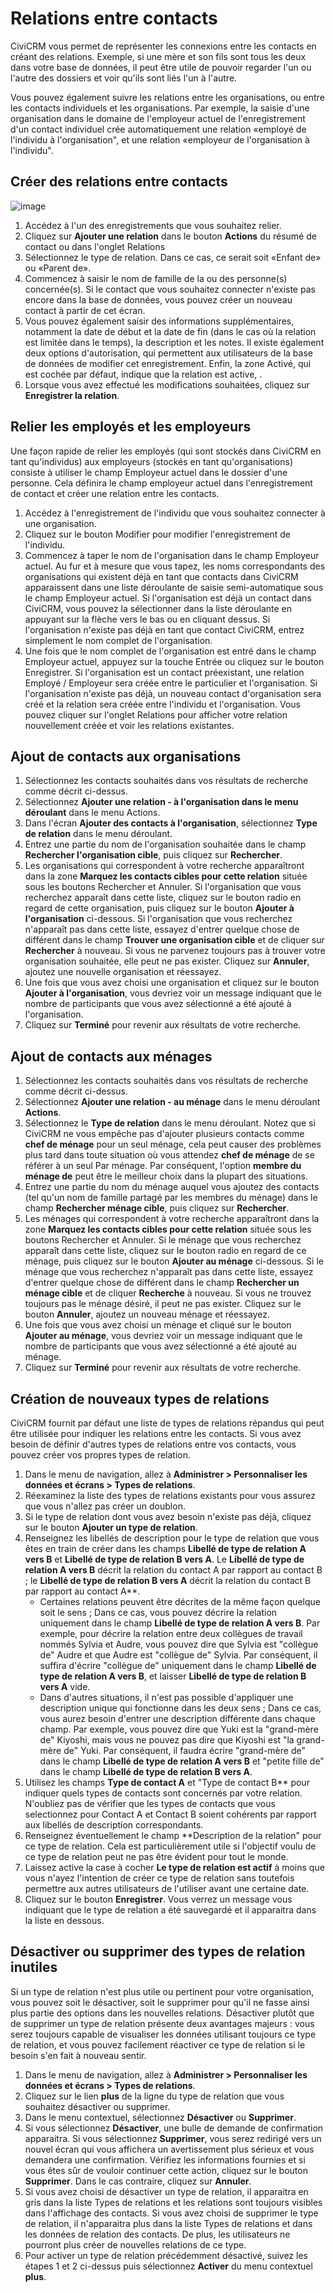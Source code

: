 Relations entre contacts
=============

CiviCRM vous permet de représenter les connexions entre les contacts en créant des relations. Exemple, si une mère et son fils sont tous les deux dans votre base de données, il peut être utile de pouvoir regarder l'un ou l'autre des dossiers et voir qu'ils sont liés l'un à l'autre.

Vous pouvez également suivre les relations entre les organisations, ou entre les contacts individuels et les organisations. Par exemple, la saisie d'une organisation dans le domaine de l'employeur actuel de l'enregistrement d'un contact individuel crée automatiquement une relation «employé de l'individu à l'organisation", et une relation «employeur de l'organisation à l'individu".

Créer des relations entre contacts
---------------------------------------

![image](/img/4.5%20Add%20Relationship.png)

1. Accédez à l'un des enregistrements que vous souhaitez relier.
2. Cliquez sur **Ajouter une relation** dans le bouton **Actions** du résumé de contact ou dans l'onglet Relations
3. Sélectionnez le type de relation. Dans ce cas, ce serait soit «Enfant de» ou «Parent de».
4. Commencez à saisir le nom de famille de la ou des personne(s) concernée(s). Si le contact que vous souhaitez connecter n'existe pas encore dans la base de données, vous pouvez créer un nouveau contact à partir de cet écran.
5. Vous pouvez également saisir des informations supplémentaires, notamment la date de début et la date de fin (dans le cas où la relation est limitée dans le temps), la description et les notes. Il existe également deux options d'autorisation, qui permettent aux utilisateurs de la base de données de modifier cet enregistrement. Enfin, la zone Activé, qui est cochée par défaut, indique que la relation est active, .
6. Lorsque vous avez effectué les modifications souhaitées, cliquez sur **Enregistrer la relation**.

Relier les employés et les employeurs
-------------------------------------

Une façon rapide de relier les employés (qui sont stockés dans CiviCRM en tant qu'individus) aux employeurs (stockés en tant qu'organisations) consiste à utiliser le champ Employeur actuel dans le dossier d'une personne. Cela définira le champ employeur actuel dans l'enregistrement de contact et créer une relation entre les contacts.

1. Accédez à l'enregistrement de l'individu que vous souhaitez connecter à une organisation.
2. Cliquez sur le bouton Modifier pour modifier l'enregistrement de l'individu.
3. Commencez à taper le nom de l'organisation dans le champ Employeur actuel. Au fur et à mesure que vous tapez, les noms correspondants des organisations qui existent déjà en tant que contacts dans CiviCRM apparaissent dans une liste déroulante de saisie semi-automatique sous le champ Employeur actuel. Si l'organisation est déjà un contact dans CiviCRM, vous pouvez la sélectionner dans la liste déroulante en appuyant sur la flèche vers le bas ou en cliquant dessus. Si l'organisation n'existe pas déjà en tant que contact CiviCRM, entrez simplement le nom complet de l'organisation.
4. Une fois que le nom complet de l'organisation est entré dans le champ Employeur actuel, appuyez sur la touche Entrée ou cliquez sur le bouton Enregistrer. Si l'organisation est un contact préexistant, une relation Employé / Employeur sera créée entre le particulier et l'organisation. Si l'organisation n'existe pas déjà, un nouveau contact d'organisation sera créé et la relation sera créée entre l'individu et l'organisation. Vous pouvez cliquer sur l'onglet Relations pour afficher votre relation nouvellement créée et voir les relations existantes.

Ajout de contacts aux organisations
-----------------------------------

1. Sélectionnez les contacts souhaités dans vos résultats de recherche comme décrit ci-dessus.
2. Sélectionnez **Ajouter une relation - à l'organisation dans le menu déroulant** dans le menu Actions.
3. Dans l'écran **Ajouter des contacts à l'organisation**, sélectionnez **Type de relation** dans le menu déroulant.
4. Entrez une partie du nom de l'organisation souhaitée dans le champ **Rechercher l'organisation cible**, puis cliquez sur **Rechercher**.
5. Les organisations qui correspondent à votre recherche apparaîtront dans la zone **Marquez les contacts cibles pour cette relation** située sous les boutons Rechercher et Annuler. Si l'organisation que vous recherchez apparaît dans cette liste, cliquez sur le bouton radio en regard de cette organisation, puis cliquez sur le bouton **Ajouter à l'organisation** ci-dessous. Si l'organisation que vous recherchez n'apparaît pas dans cette liste, essayez d'entrer quelque chose de différent dans le champ **Trouver une organisation cible** et de cliquer sur **Rechercher** à nouveau. Si vous ne parvenez toujours pas à trouver votre organisation souhaitée, elle peut ne pas exister. Cliquez sur **Annuler**, ajoutez une nouvelle organisation et réessayez.
6. Une fois que vous avez choisi une organisation et cliquez sur le bouton **Ajouter à l'organisation**, vous devriez voir un message indiquant que le nombre de participants que vous avez sélectionné a été ajouté à l'organisation.
7. Cliquez sur **Terminé** pour revenir aux résultats de votre recherche.

Ajout de contacts aux ménages
-----------------------------

1. Sélectionnez les contacts souhaités dans vos résultats de recherche comme décrit ci-dessus.
2. Sélectionnez **Ajouter une relation - au ménage** dans le menu déroulant **Actions**.
3. Sélectionnez le **Type de relation** dans le menu déroulant. Notez que si CiviCRM ne vous empêche pas d'ajouter plusieurs contacts comme **chef de ménage** pour un seul ménage, cela peut causer des problèmes plus tard dans toute situation où vous attendez **chef de ménage** de se référer à un seul Par ménage. Par conséquent, l'option **membre du ménage de** peut être le meilleur choix dans la plupart des situations.
4. Entrez une partie du nom du ménage auquel vous ajoutez des contacts (tel qu'un nom de famille partagé par les membres du ménage) dans le champ **Rechercher ménage cible**, puis cliquez sur **Rechercher**.
5. Les ménages qui correspondent à votre recherche apparaîtront dans la zone **Marquez les contacts cibles pour cette relation** située sous les boutons Rechercher et Annuler. Si le ménage que vous recherchez apparaît dans cette liste, cliquez sur le bouton radio en regard de ce ménage, puis cliquez sur le bouton **Ajouter au ménage** ci-dessous. Si le ménage que vous recherchez n'apparaît pas dans cette liste, essayez d'entrer quelque chose de différent dans le champ **Rechercher un ménage cible** et de cliquer **Recherche** à nouveau. Si vous ne trouvez toujours pas le ménage désiré, il peut ne pas exister. Cliquez sur le bouton **Annuler**, ajoutez un nouveau ménage et réessayez.
6. Une fois que vous avez choisi un ménage et cliqué sur le bouton **Ajouter au ménage**, vous devriez voir un message indiquant que le nombre de participants que vous avez sélectionné a été ajouté au ménage.
7. Cliquez sur **Terminé** pour revenir aux résultats de votre recherche.

Création de nouveaux types de relations
---------------------------------------

CiviCRM fournit par défaut une liste de types de relations répandus qui peut être utilisée pour indiquer les relations entre les contacts. Si vous avez besoin de définir d'autres types de relations entre vos contacts, vous pouvez créer vos propres types de relation.

1.  Dans le menu de navigation, allez à **Administrer > Personnaliser les données et écrans > Types de relations**.
2.  Réexaminez la liste des types de relations existants pour vous assurez que vous n'allez pas créer un doublon.
3.  Si le type de relation dont vous avez besoin n'existe pas déjà, cliquez sur le bouton **Ajouter un type de relation**.
4.  Renseignez les libellés de description pour le type de relation que vous êtes en train de créer dans les champs **Libellé de type de relation A vers B** et **Libellé de type de relation B vers A**. Le **Libellé de type de relation A vers B** décrit la relation du contact A par rapport au contact B ; le **Libellé de type de relation B vers A** décrit la relation du contact B par rapport au contact A**.  
      -  Certaines relations peuvent être décrites de la même façon quelque soit le sens ; Dans ce cas, vous pouvez décrire la relation uniquement dans le champ **Libellé de type de relation A vers B**. Par exemple, pour décrire la relation entre deux collègues de travail nommés Sylvia et Audre, vous pouvez dire que Sylvia est "collègue de" Audre et que Audre est "collègue de" Sylvia. Par conséquent, il suffira d'écrire "collègue de" uniquement dans le champ **Libellé de type de relation A vers B**, et laisser **Libellé de type de relation B vers A** vide.
      -  Dans d'autres situations, il n'est pas possible d'appliquer une description unique qui fonctionne dans les deux sens ; Dans ce cas, vous aurez besoin d'entrer une description différente dans chaque champ. Par exemple, vous pouvez dire que Yuki est la "grand-mère de" Kiyoshi, mais vous ne pouvez pas dire que Kiyoshi est "la grand-mère de" Yuki. Par conséquent, il faudra écrire "grand-mère de" dans le champ **Libellé de type de relation A vers B** et "petite fille de" dans le champ **Libellé de type de relation B vers A**.
7.  Utilisez les champs **Type de contact A** et "Type de contact B** pour indiquer quels types de contacts sont concernés par votre relation. N'oubliez pas de vérifier que les types de contacts que vous selectionnez pour Contact A et Contact B soient cohérents par rapport aux libellés de description correspondants.
8.  Renseignez éventuellement le champ **Description de la relation" pour ce type de relation. Cela est particulièrement utile si l'objectif voulu de ce type de relation peut ne pas être évident pour tout le monde.
9.  Laissez active la case à cocher **Le type de relation est actif** à moins que vous n'ayez l'intention de créer ce type de relation sans toutefois permettre aux autres utilisateurs de l'utiliser avant une certaine date.
10. Cliquez sur le bouton **Enregistrer**. Vous verrez un message vous indiquant que le type de relation a été sauvegardé et il apparaitra dans la liste en dessous.


Désactiver ou supprimer des types de relation inutiles
------------------------------------------------------

Si un type de relation n'est plus utile ou pertinent pour votre organisation, vous pouvez soit le désactiver, soit le supprimer pour qu'il ne fasse ainsi plus partie des options dans les nouvelles relations. Désactiver plutôt que de supprimer un type de relation présente deux avantages majeurs : vous serez toujours capable de visualiser les données utilisant toujours ce type de relation, et vous pouvez facilement réactiver ce type de relation si le besoin s'en fait à nouveau sentir.

1.  Dans le menu de navigation, allez à **Administrer > Personnaliser les données et écrans > Types de relations**.
2.  Cliquez sur le lien **plus** de la ligne du type de relation que vous souhaitez désactiver ou supprimer.
3.  Dans le menu contextuel, sélectionnez **Désactiver** ou **Supprimer**.
4.  Si vous sélectionnez **Désactiver**, une bulle de demande de confirmation apparaitra. Si vous sélectionnez **Supprimer**, vous serez redirigé vers un nouvel écran qui vous affichera un avertissement plus sérieux et vous demandera une confirmation. Vérifiez les informations fournies et si vous êtes sûr de vouloir continuer cette action, cliquez sur le bouton **Supprimer**. Dans le cas contraire, cliquez sur **Annuler**.
5.  Si vous avez choisi de désactiver un type de relation, il apparaitra en gris dans la liste Types de relations et les relations sont toujours visibles dans l'affichage des contacts. Si vous avez choisi de supprimer le type de relation, il n'apparaitra plus dans la liste Types de relations et dans les données de relation des contacts. De plus, les utilisateurs ne pourront plus créer de nouvelles relations de ce type.
6.  Pour activer un type de relation précédemment désactivé, suivez les étapes 1 et 2 ci-dessus puis sélectionnez **Activer** du menu contextuel **plus**.
